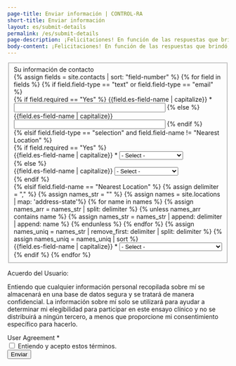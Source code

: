```yaml
---
page-title: Enviar información | CONTROL-RA
short-title: Enviar información
layout: es/submit-details
permalink: /es/submit-details
page-description: ¡Felicitaciones! En función de las respuestas que brindó, usted podría cumplir con los requisitos para participar en el estudio CONTROL-RA. Si desea recibir más información sobre la participación, ingrese su información a continuación. Un miembro del equipo del estudio se comunicará con usted dentro de las siguientes 48 horas.
body-content: ¡Felicitaciones! En función de las respuestas que brindó, usted podría cumplir con los requisitos para participar en el estudio CONTROL-RA. Si desea recibir más información sobre la participación, ingrese su información a continuación. Un miembro del equipo del estudio se comunicará con usted dentro de las siguientes 48 horas.
---
```


<form class="webform-client-form webform-client-form-none webform-client-form-4" enctype="multipart/form-data" action="/submit-details" method="post" id="webform-client-form-4" accept-charset="UTF-8">
    <fieldset class="webform-component-fieldset form-wrapper clearfix" id="webform-component-your-contact-information">
        <div class="fieldset-legend">Su información de contacto</div>
        <div class="fieldset-wrapper">
            {% assign fields = site.contacts | sort: "field-number" %}
            {% for field in fields %}
                {% if field.field-type == "text" or field.field-type == "email" %}
                <div class="form-item webform-component webform-component-textfield webform-container-inline">
                    {% if field.required == "Yes" %}
                        <label for="edit-submitted-your-contact-information-{{field.field-name | slugify}}">{{field.es-field-name | capitalize}} <span class="form-required" title="This field is required.">*</span></label>
                        <input type="{{field.field-type}}" id="edit-submitted-your-contact-information-{{field.field-name | slugify}}" value="" size="40" maxlength="128" class="form-text form-field required" title="{{field.field-name | capitalize}}"/>
                    {% else %}
                        <label for="edit-submitted-your-contact-information-{{field.field-name | slugify}}">{{field.es-field-name | capitalize}}</label>
                        <input type="{{field.field-type}}" id="edit-submitted-your-contact-information-{{field.field-name | slugify}}" value="" size="40" maxlength="128" class="form-text form-field" title="{{field.field-name | capitalize}}"/>
                    {% endif %}
                </div>
                {% elsif field.field-type == "selection" and field.field-name != "Nearest Location" %}
                <div class="form-item webform-component webform-component-select">
                    {% if field.required == "Yes" %}
                        <div class="form-item webform-component webform-component-select">
                            <label for="edit-submitted-your-contact-information-{{field.field-name | slugify}}">{{field.es-field-name | capitalize}} <span class="form-required" title="This field is required.">*</span></label>
                            <select id="edit-submitted-your-contact-information--{{field.field-name | slugify}}" name="{{field.field-name | slugify}}" class="form-select form-field required" title="{{field.field-name | capitalize}}">
                                    <option value="" selected="selected">- Select -</option>
                                    {% assign enChoices = field.choices | split: "; " %}
                                    {% assign esChoices = field.es-choices | split: "; " %}
                                    {% for choice in esChoices %}
                                        <option value="{{enChoices[forloop.index0] | capitalize}}">{{choice | capitalize}}</option>
                                    {% endfor %}
                            </select>
                        </div>
                    {% else %}
                        <div class="form-item webform-component webform-component-select">
                            <label for="edit-submitted-your-contact-information-{{field.field-name | slugify}}">{{field.es-field-name | capitalize}}</label>
                            <select id="edit-submitted-your-contact-information--{{field.field-name | slugify}}" name="{{field.field-name | slugify}}" class="form-select form-field" title="{{field.field-name | capitalize}}">
                                    <option value="" selected="selected">- Select -</option>
                                    {% assign enChoices = field.choices | split: "; " %}
                                    {% assign esChoices = field.es-choices | split: "; " %}
                                    {% for choice in esChoices %}
                                        <option value="{{enChoices[forloop.index0] | capitalize}}">{{choice | capitalize}}</option>
                                    {% endfor %}
                            </select>
                        </div>
                    {% endif %}
                </div>
                {% elsif field.field-name == "Nearest Location" %}
                    {% assign delimiter = "," %}
                    {% assign names_str = "" %}
                    {% assign names = site.locations | map: 'address-state'%}
                    {% for name in names %}
                        {% assign names_arr = names_str | split: delimiter %}
                        {% unless names_arr contains name %}
                            {% assign names_str = names_str | append: delimiter | append: name %}
                        {% endunless %}
                    {% endfor %}
                    {% assign names_uniq = names_str | remove_first: delimiter | split: delimiter %}
                    {% assign names_uniq = names_uniq | sort %}
                    <div class="form-item webform-component webform-component-select">
                        <label for="edit-submitted-your-contact-information-{{field.field-name | slugify}}">{{field.es-field-name | capitalize}} <span class="form-required" title="This field is required.">*</span></label>
                        <select id="edit-submitted-your-contact-information-{{field.field-name | slugify}}" name="{{field.field-name | slugify}}" class="form-select required" title="{{field.field-name | capitalize}}" style="max-width: 315.5px;">
                            <option value="" selected="selected">- Select -</option>
                            {% for state in names_uniq %}
                                {% assign state_loc = site.locations | where: "address-state", state | sort: "location-name" %}
                                {% for sl in state_loc %}
                                    {% if sl.site-status == "now recruiting" and sl.contact-email != "" %}
                                        <option value="{{sl.contact-email}}">{{sl.city-state}} - {{sl.location-name}}</option>
                                    {% endif %}
                                {% endfor %}
                            {% endfor %}  
                        </select>
                    </div>
                {% endif %}
            {% endfor %}
        </div>
    </fieldset>
    <div class="form-item webform-component webform-component-markup" id="webform-component-user-agreement">
        <p>Acuerdo del Usuario:</p>
        <p class="small-text">Entiendo que cualquier información personal recopilada sobre mí se almacenará en una base de datos segura y se tratará de manera confidencial. La información sobre mí solo se utilizará para ayudar a determinar mi elegibilidad para participar en este ensayo clínico y no se distribuirá a ningún tercero, a menos que proporcione mi consentimiento específico para hacerlo.</p>
    </div>
    <div class="form-item webform-component webform-component-checkboxes" id="webform-component-terms">
        <label class="element-invisible" for="edit-submitted-terms">User Agreement <span class="form-required" title="This field is required.">*</span></label>
        <div id="edit-submitted-terms" class="form-checkboxes">
            <div class="form-item form-type-checkbox form-item-submitted-terms-agree">
                <input type="checkbox" id="edit-submitted-terms-1" name="submitted[terms][agree]" value="agree" class="form-checkbox form-field required" title="User Agreement"/> <label class="option" for="edit-submitted-terms-1">Entiendo y acepto estos términos.</label>
            </div>
        </div>
    </div>
    <div class="form-actions form-wrapper" id="edit-actions">
        <input type="submit" id="edit-submit" name="op" value="Enviar" class="form-submit" style="background-color: {{site.data.theme.linkcolor}};"/>
    </div>
</form>
